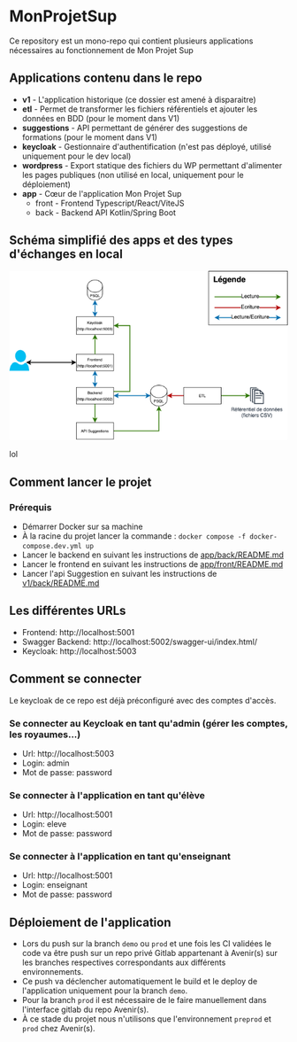 # MonProjetSup
Ce repository est un mono-repo qui contient plusieurs applications nécessaires au fonctionnement de Mon Projet Sup


## Applications contenu dans le repo
- **v1** - L'application historique (ce dossier est amené à disparaitre)
- **etl** - Permet de transformer les fichiers référentiels et ajouter les données en BDD (pour le moment dans V1)
- **suggestions** - API permettant de générer des suggestions de formations (pour le moment dans V1)
- **keycloak** - Gestionnaire d'authentification (n'est pas déployé, utilisé uniquement pour le dev local)
- **wordpress** - Export statique des fichiers du WP permettant d'alimenter les pages publiques (non utilisé en local, uniquement pour le déploiement)
- **app** - Cœur de l'application Mon Projet Sup
  - front - Frontend Typescript/React/ViteJS
  - back - Backend API Kotlin/Spring Boot

## Schéma simplifié des apps et des types d'échanges en local
![Schéma apps en local](schema-local.png)

lol
## Comment lancer le projet
### Prérequis 
- Démarrer Docker sur sa machine
- À la racine du projet lancer la commande : `docker compose -f docker-compose.dev.yml up`
- Lancer le backend en suivant les instructions de [app/back/README.md](app/back/README.md)
- Lancer le frontend en suivant les instructions de [app/front/README.md](app/front/README.md)
- Lancer l'api Suggestion en suivant les instructions de [v1/back/README.md](v1/back/README.md)

## Les différentes URLs
- Frontend: http://localhost:5001
- Swagger Backend: http://localhost:5002/swagger-ui/index.html/
- Keycloak: http://localhost:5003


## Comment se connecter 
Le keycloak de ce repo est déjà préconfiguré avec des comptes d'accès.

### Se connecter au Keycloak en tant qu'admin (gérer les comptes, les royaumes...)
- Url: http://localhost:5003
- Login: admin
- Mot de passe: password

### Se connecter à l'application en tant qu'élève
- Url: http://localhost:5001
- Login: eleve
- Mot de passe: password

### Se connecter à l'application en tant qu'enseignant
- Url: http://localhost:5001
- Login: enseignant
- Mot de passe: password


## Déploiement de l'application
- Lors du push sur la branch `demo` ou `prod` et une fois les CI validées le code va être push sur un repo privé Gitlab appartenant à Avenir(s) sur les branches respectives correspondants aux différents environnements. 
- Ce push va déclencher automatiquement le build et le deploy de l'application uniquement pour la branch `demo`.
- Pour la branch `prod` il est nécessaire de le faire manuellement dans l'interface gitlab du repo Avenir(s).
- À ce stade du projet nous n'utilisons que l'environnement `preprod` et `prod` chez Avenir(s). 


